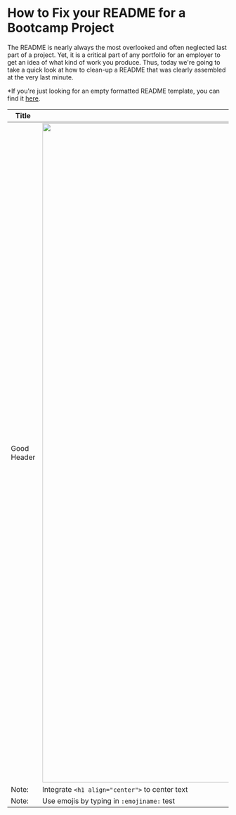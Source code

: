# How to Fix your README for a Bootcamp Project
The README is nearly always the most overlooked and often neglected last part of a project. Yet, it is a critical part of any portfolio for an employer to get an idea of what kind of work you produce. Thus, today we're going to take a quick look at how to clean-up a README that was clearly assembled at the very last minute. 

*If you're just looking for an empty formatted README template, you can find it [here](TemplateREADME.md).

| Title      | Screenshot |
|------------|------------|
| Good Header |  <img src="" width="1500"> | 
| Note:      | Integrate `<h1 align="center">` to center text | test test
| Note:      | Use emojis by typing in `:emojiname:` test


